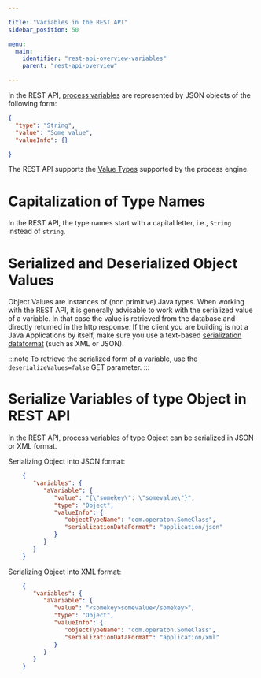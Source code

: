 ```yaml
---

title: "Variables in the REST API"
sidebar_position: 50

menu:
  main:
    identifier: "rest-api-overview-variables"
    parent: "rest-api-overview"

---
```


In the REST API, [process variables](../../../user-guide/process-engine/variables.md) are represented by JSON objects of the following
form:

```json
{
  "type": "String",
  "value": "Some value",
  "valueInfo": {}

}
```

The REST API supports the [Value Types](../../../user-guide/process-engine/variables.md#supported-variable-values) supported by the process engine.


# Capitalization of Type Names

In the REST API, the type names start with a capital letter, i.e., `String` instead of `string`.


# Serialized and Deserialized Object Values

Object Values are instances of (non primitive) Java types. When working with the REST API, it is
generally advisable to work with the serialized value of a variable. In that case the value is
retrieved from the database and directly returned in the http response. If the client you are
building is not a Java Applications by itself, make sure you use a text-based
[serialization dataformat](../../../user-guide/process-engine/variables.md#object-value-serialization) (such as XML or JSON).

:::note
  To retrieve the serialized form of a variable, use the `deserializeValues=false` GET parameter.
:::


# Serialize Variables of type Object in REST API

In the REST API, [process variables](../../../user-guide/process-engine/variables.md) of type Object can be serialized in JSON or XML format.

Serializing Object into JSON format:

```json
	{
	   "variables": {
	      "aVariable": {
	         "value": "{\"somekey\": \"somevalue\"}",
	         "type": "Object",
	         "valueInfo": {
	            "objectTypeName": "com.operaton.SomeClass",
	            "serializationDataFormat": "application/json"
	         }
	      }
	   }
	}
```

Serializing Object into XML format:

```json
	{
	   "variables": {
	      "aVariable": {
	         "value": "<somekey>somevalue</somekey>",
	         "type": "Object",
	         "valueInfo": {
	            "objectTypeName": "com.operaton.SomeClass",
	            "serializationDataFormat": "application/xml"
	         }
	      }
	   }
	}
```
